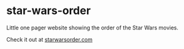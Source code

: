 # star-wars-order
Little one pager website showing the order of the Star Wars movies.

Check it out at [starwarsorder.com](http://starwarsorder.com/)
